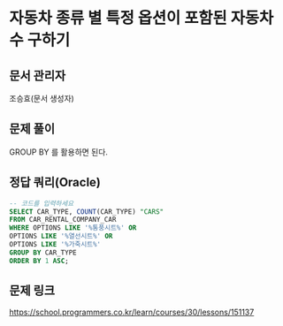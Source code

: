 # 자동차 종류 별 특정 옵션이 포함된 자동차 수 구하기
## 문서 관리자
조승효(문서 생성자)
## 문제 풀이
GROUP BY 를 활용하면 된다.
## 정답 쿼리(Oracle)
``` sql
-- 코드를 입력하세요
SELECT CAR_TYPE, COUNT(CAR_TYPE) "CARS"
FROM CAR_RENTAL_COMPANY_CAR
WHERE OPTIONS LIKE '%통풍시트%' OR
OPTIONS LIKE '%열선시트%' OR
OPTIONS LIKE '%가죽시트%'
GROUP BY CAR_TYPE
ORDER BY 1 ASC;
```
## 문제 링크
https://school.programmers.co.kr/learn/courses/30/lessons/151137